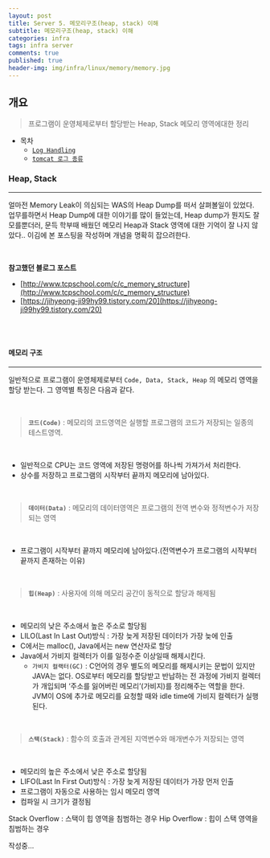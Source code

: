 ```yaml
---
layout: post
title: Server 5. 메모리구조(heap, stack) 이해
subtitle: 메모리구조(heap, stack) 이해
categories: infra
tags: infra server
comments: true
published: true
header-img: img/infra/linux/memory/memory.jpg
---
```


## 개요
> 프로그램이 운영체제로부터 할당받는 Heap, Stack 메모리 영역에대한 정리
  
- 목차
	- [`Log Handling`](#Log-Handling)
	- [`tomcat 로그 종류`](#tomcat-로그-종류)
  
### Heap, Stack
---
얼마전 Memory Leak이 의심되는 WAS의 Heap Dump를 떠서 살펴볼일이 있었다. 업무를하면서 Heap Dump에 대한 이야기를 많이 들었는데, Heap dump가 뭔지도 잘 모를뿐더러, 문득 학부때 배웠던 메모리 Heap과 Stack 영역에 대한 기억이 잘 나지 않았다.. 이김에 본 포스팅을 작성하며 개념을 명확히 잡으려한다.

<br>

**참고했던 블로그 포스트**

-   [http://www.tcpschool.com/c/c_memory_structure](http://www.tcpschool.com/c/c_memory_structure)
-   [https://jihyeong-ji99hy99.tistory.com/20](https://jihyeong-ji99hy99.tistory.com/20)

<br><br>


#### 메모리 구조

---

일반적으로 프로그램이 운영체제로부터 `Code, Data, Stack, Heap` 의 메모리 영역을 할당 받는다. 그 영역별 특징은 다음과 같다.

<br>

> **`코드(Code)`** : 메모리의 코드영역은 실행할 프로그램의 코드가 저장되는 일종의 테스트영역. 

<br>

  - 일반적으로 CPU는 코드 영역에 저장된 명령어를 하나씩 가져가서 처리한다.
  - 상수를 저장하고 프로그램의 시작부터 끝까지 메모리에 남아있다.


<br>

> **`데이터(Data)`** : 메모리의 데이터영역은 프로그램의 전역 변수와 정적변수가 저장되는 영역 

<br>

  - 프로그램이 시작부터 끝까지 메모리에 남아있다.(전역변수가 프로그램의 시작부터 끝까지 존재하는 이유)

<br>

> **`힙(Heap)`** : 사용자에 의해 메모리 공간이 동적으로 할당과 해제됨

<br>

  - 메모리의 낮은 주소애서 높은 주소로 할당됨
  - LILO(Last In Last Out)방식 : 가장 늦게 저장된 데이터가 가장 늦에 인출
  - C에서는 malloc(), Java에서는 new 연산자로 할당
  - Java에서 가비지 컬렉터가 이를 일정수준 이상일때 해제시킨다.
    - `가비지 컬랙터(GC)` : C언어의 경우 별도의 메모리를 해제시키는 문법이 있지만 JAVA는 없다. OS로부터 메모리를 할당받고 반납하는 전 과정에 가비지 컬렉터가 개입되며 ‘주소를 잃어버린 메모리’(가비지)를 정리해주는 역할을 한다.  JVM이 OS에 추가로 메모리를 요청할 때와 idle time에 가비지 컬렉터가 실행된다.

<br>

> **`스택(Stack)`** : 함수의 호출과 관계된 지역변수와 매개변수가 저장되는 영역

<br>

  - 메모리의 높은 주소에서 낮은 주소로 할당됨
  - LIFO(Last In First Out)방식 : 가장 늦게 저장된 데이터가 가장 먼저 인출
  - 프로그램이 자동으로 사용하는 임시 메모리 영역
  - 컴파일 시 크기가 결정됨





Stack Overflow : 스택이 힙 영역을 침범하는 경우
Hip Overflow : 힙이 스택 영역을 침범하는 경우

작성중...